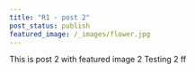 ```yaml
---
title: "R1 - post 2"
post_status: publish
featured_image: /_images/flower.jpg
---
```


This is post 2 with featured image 2
Testing 2 ff
